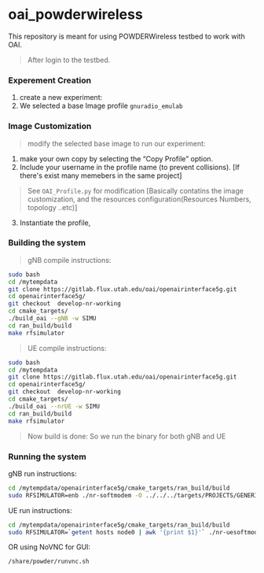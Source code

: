 # oai_powderwireless
This repository is meant for using POWDERWireless testbed to work with OAI.

> After login to the testbed.

### Experement Creation
1. create a new experiment:
2. We selected a base Image profile ``` gnuradio_emulab ```
### Image Customization
> modify the selected base image to run our experiment:
1. make your own copy by selecting the “Copy Profile” option. 
2. Include your username in the profile name (to prevent collisions). [If there's exist many memebers in the same project]
> See ``` OAI_Profile.py ``` for modification [Basically contatins the image customization, and the resources configuration(Resources Numbers, topology ..etc)]
3. Instantiate the profile,

### Building the system
> gNB compile instructions:
```bash
sudo bash
cd /mytempdata
git clone https://gitlab.flux.utah.edu/oai/openairinterface5g.git
cd openairinterface5g/
git checkout  develop-nr-working
cd cmake_targets/
./build_oai --gNB -w SIMU
cd ran_build/build
make rfsimulator
```

> UE compile instructions:
```bash
sudo bash
cd /mytempdata
git clone https://gitlab.flux.utah.edu/oai/openairinterface5g.git
cd openairinterface5g/
git checkout  develop-nr-working
cd cmake_targets/
./build_oai --nrUE -w SIMU
cd ran_build/build
make rfsimulator
```

> Now build is done: So we run the binary for both gNB and UE

### Running the system
gNB run instructions:
```bash
cd /mytempdata/openairinterface5g/cmake_targets/ran_build/build
sudo RFSIMULATOR=enb ./nr-softmodem -O ../../../targets/PROJECTS/GENERIC-LTE-EPC/CONF/gnb.band78.tm1.106PRB.usrpn300.conf --parallel-config PARALLEL_SINGLE_THREAD
```

UE run instructions:
```bash
cd /mytempdata/openairinterface5g/cmake_targets/ran_build/build
sudo RFSIMULATOR=`getent hosts node0 | awk '{print $1}'` ./nr-uesoftmodem --numerology 1 -r 106 -C 3510000000 -E -d
```
OR using NoVNC for GUI:
```bash
/share/powder/runvnc.sh
```

